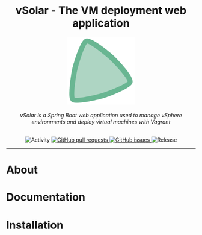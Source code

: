 <div align="center"><h1>vSolar - The VM deployment web application</h1></div>

<div align="center">
  <img width="180px" src="./assets/vSolar-icon.svg" />
</div>

<br>

<div align="center"><i>vSolar is a Spring Boot web application used to manage vSphere environments and deploy virtual machines with Vagrant</i></div>

<br>

<p align="center">
  <img src="https://img.shields.io/github/commit-activity/m/bztfinformatik/lb1_source-vsolar-application?include_prereleases&style=for-the-badge" alt="Activity">  
  <a href="https://github.com/jvankocherhans/vSolar/pulls">
    <img alt="GitHub pull requests" src="https://img.shields.io/github/issues-pr/bztfinformatik/lb1_source-vsolar-application?style=for-the-badge">
  </a>
  <a href="https://github.com/jvankocherhans/vSolar/issues">
    <img alt="GitHub issues" src="https://img.shields.io/github/issues/bztfinformatik/lb1_source-vsolar-application?style=for-the-badge">
  </a>
  <img src="https://img.shields.io/github/v/release/bztfinformatik/lb1_source-vsolar-application?include_prereleases&style=for-the-badge" alt="Release">
</p>

---

# About

# Documentation

# Installation
